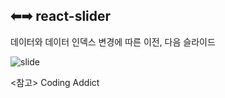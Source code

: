 ## ⬅➡ react-slider

데이터와 데이터 인덱스 변경에 따른 이전, 다음 슬라이드

![slide](https://user-images.githubusercontent.com/74355328/147226474-0c87bb73-5cea-4139-91ed-4f8d1a8a042d.gif)

<참고>
Coding Addict
